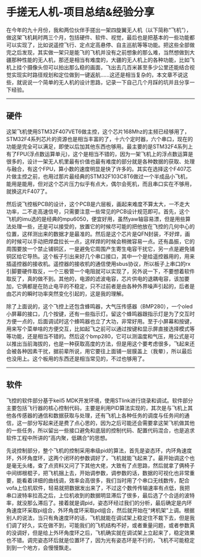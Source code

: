 # 手搓无人机-项目总结&经验分享

在今年的九十月份，我和两位伙伴手搓出一架四旋翼无人机（以下简称“飞机”），做这架飞机耗时两三个月，包括硬件、软件、视觉，最后也是把基本的一些功能都可以实现了，比如说遥控飞行、定点定高悬停、自主巡航等等功能。把这些全部做完之后发现，其实做一架只是能飞的飞机并没有之前想象的那么难，当然想做到大疆那种性能的无人机，那还是相当有难度的，大疆的无人机上的各种功能，比如飞机上挂个摄像头但可以拍出那么稳的画面，飞出去几百米甚至多少公里还能结合视觉实现实时路径规划和定位做到一键返航......这还是相当复杂的，本文章不说这些，就说说一个简单的无人机的设计思路，记录一下自己几个月踩的坑并且分享一下经验。

---

## 硬件

这架飞机使用STM32F407VET6做主控，这个芯片168Mhz的主频已经够用了，STM32F4系列芯片的资源也是相当丰富的了，十六个定时器，六个串口，现在的功能是完全可以满足，即使以后加其他东西也够用。最主要的是STM32F4系列上有了FPU(浮点数运算单元)，这个是相当不错的，因为一架飞机上的浮点数运算是很多的，设计一架无人机里最有价值也最有难度的部分就是各种数据的获取、处理与融合，有这个FPU，算小数的速度明显是快了许多的。其实在选择这个F407芯片做主控之前，也用过那片最经典的STM32F103C8T6做过一个半成品小飞机，能用是能用，但对这个芯片压力似乎有点大，偶尔会死机，而且串口实在不够用，就换这片F407了。

然后说飞控板PCB的设计，这个PCB是六层板，画起来难度不算太大，一不走大功率，二不走高速信号，只需要注意一些常见的PCB设计规范即可。首先，这个飞机的imu选的是经典的mpu6050，便宜好用，虽然yaw轴容易漂，但是用些算法处理一些，还是可以接受的，放置它的时候尽可能的把他放在飞控的几何中心的位置，这样测出来的数据才是最准的。然后是这个芯片是QFN封装，不好焊，画的时候可以手动把焊盘拉长一点，这样焊的时候会稍微容易一点。还有晶振，它的周围要放一个禁止铺铜区，一是避免它周围产生寄生电容干扰它，另一点是避免铺铜区给它导热。这个板子引出来好几个串口接口，其中一个是给遥控器用的，用来插遥控器的接收机。遥控器的接收机的通信使用sbus协议，所以板子上串口的rx引脚要硬件取反，一个三极管一个电阻就可以实现了，另外说一下，不要想着软件取反了，真的做不到。其他的，电源的滤波电容，芯片供电的退耦电容，该加要加，它俩都是在防止电平的不稳定，只不过前者是由各种外界噪声引起的，后者是由芯片的瞬时功率突然变化引起的，这是我的理解。

除了上面说的，这个飞控上还包含蜂鸣器，大气压传感器（BMP280），一个oled小屏幕的接口，几个按键，还有一些指示灯。留这个蜂鸣器跟指示灯是为了交互时方便一点的，后面调试时这个蜂鸣器也立了大功，非常好用。至于小屏幕和按键，用来写个菜单啥的方便交互，比如起飞之前可以通过按键和显示屏直接选择模式等等功能，还是相当不错的。然后这个bmp280，它可以测温度和气压，用公式是可以推出当前海拔的，也是一种获取高度的方法，但是用这个要考虑很多，飞起来还会被各种因素干扰，据前辈所说，用它要往上面铺一层膜盖上（我晕），所以最后也没用上。这个板用的东西还是相当常见的，不过也够用了。

---

## 软件

飞控的软件部分基于keil5 MDK开发环境，使用STlink进行烧录和调试。软件部分主要包括飞行器的核心控制代码，主要是利用PID算法实现的，其次是与飞机上其他各传感器的通信和数据获取与处理，还有飞机上各种任务的调度与任务间的通信，这一部分写起来还是费了点心思的，因为之后可能还会需要拿这架飞机做其他的一些任务，所以留出一些接口避免和底层的控制代码、配置代码混合，也是追求软件工程中所讲的“高内聚，低耦合”的思想。

先说控制部分，整个飞机的控制采用串级pid的算法，首先是姿态环，内环角速度环，外环角度环，这两个闭环的参数调好了，飞机就能飞起来了。最开始调这个也是毫无头绪，查了点资料又问了下其他大佬，大致有了点思路，然后就拿了俩椅子中间绑根棍子，把飞机捆上去，开始调参数，调参数的话，数据的可视化也非常重要，能看着详细的曲线调，效率会高很多，我们当时用了个串口无线数传，配合vofa上位机软件，轻易就把数据发出来了，不过这个数传传输速率有点低，我把串口波特率拉高之后，上位机收到的数据明显滞后了很多，最后选了个合适的波特率，就没那么滞后了。接着就是调pid，姿态环经过我们的分析，最后确定是内环角速度环采取pi组合，外环角度环采取pd组合，然后就开始在“烤机架”上调。根据别人的说法，当只有角速度环的话，飞机就能在调试架上稳定住不栽下去，但是我们调了好久，实在做不到，可能我们的飞机结构不好，或者重量问题，或者参数真的没调好，但是给上外环角度环之后，飞机确实就在调试架上立起来了，稳定效果也不错。调完姿态环后就是位置环了，因为光有姿态环是不行的，飞机不可能稳定到到一个地方，会慢慢飘走。